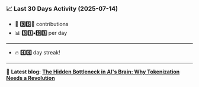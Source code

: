 <!--START_STATS-->
### 📈 Last 30 Days Activity (2025-07-14)  
- 🧮 **9️⃣5️⃣🎱** contributions  
- 📊 **3️⃣1️⃣•9️⃣3️⃣** per day
---
- 🔥 **4️⃣4️⃣** day streak!
---
📝 **Latest blog:** [**The Hidden Bottleneck in AI's Brain: Why Tokenization Needs a Revolution**](https://andriak.com/blog/tokenization-revolution)
<!--END_STATS-->
